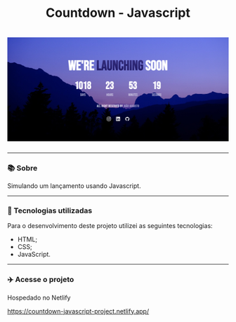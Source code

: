 <h1 align="center">Countdown - Javascript</h1>
<h1 align="center"><img src="./img/photo-countdown.png"></h1>

<hr>

### 📚 Sobre

Simulando um lançamento usando Javascript.

---

### 💼 Tecnologias utilizadas
Para o desenvolvimento deste projeto utilizei as seguintes tecnologias:

- HTML;
- CSS;
- JavaScript.

---

### :airplane: Acesse o projeto

Hospedado no Netlify

https://countdown-javascript-project.netlify.app/

